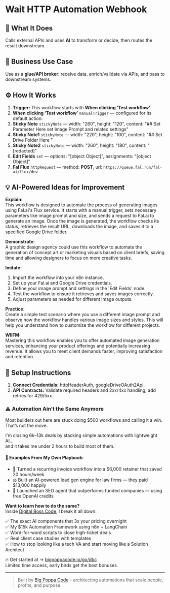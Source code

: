 # Wait HTTP Automation Webhook
## 🚀 What It Does
Calls external APIs and uses **AI** to transform or decide, then routes the result downstream.

## 💼 Business Use Case
Use as a **glue/API broker**: receive data, enrich/validate via APIs, and pass to downstream systems.

## ⚙️ How It Works
1. **Trigger:** This workflow starts with **When clicking ‘Test workflow’**.
2. **When clicking ‘Test workflow’** `manualTrigger` — configured for its default action.
3. **Sticky Note** `stickyNote` — width: "260", height: "120", content: "## Set Parameter Here 
set Image Prompt and related settings"
4. **Sticky Note1** `stickyNote` — width: "220", height: "100", content: "## Set Drive Folder Here "
5. **Sticky Note2** `stickyNote` — width: "260", height: "180", content: "[redacted]"
6. **Edit Fields** `set` — options: "[object Object]", assignments: "[object Object]"
7. **Fal Flux** `httpRequest` — method: **POST**, url: `https://queue.fal.run/fal-ai/flux/dev`

## 💡 AI-Powered Ideas for Improvement
**Explain:**  
This workflow is designed to automate the process of generating images using Fal.ai's Flux service. It starts with a manual trigger, sets necessary parameters like image prompt and size, and sends a request to Fal.ai to generate an image. Once the image is generated, the workflow checks its status, retrieves the result URL, downloads the image, and saves it to a specified Google Drive folder.

**Demonstrate:**  
A graphic design agency could use this workflow to automate the generation of concept art or marketing visuals based on client briefs, saving time and allowing designers to focus on more creative tasks.

**Imitate:**  
1. Import the workflow into your n8n instance.  
2. Set up your Fal.ai and Google Drive credentials.  
3. Define your image prompt and settings in the 'Edit Fields' node.  
4. Test the workflow to ensure it retrieves and saves images correctly.  
5. Adjust parameters as needed for different image outputs.

**Practice:**  
Create a simple test scenario where you use a different image prompt and observe how the workflow handles various image sizes and styles. This will help you understand how to customize the workflow for different projects.

**WIIFM:**  
Mastering this workflow enables you to offer automated image generation services, enhancing your product offerings and potentially increasing revenue. It allows you to meet client demands faster, improving satisfaction and retention.

## 🔧 Setup Instructions
1. **Connect Credentials:** httpHeaderAuth, googleDriveOAuth2Api.
2. **API Contracts:** Validate required headers and 2xx/4xx handling; add retries for 429/5xx.

### ⚠️ Automation Ain’t the Same Anymore

Most builders out here are stuck doing $500 workflows and calling it a win.  
That’s not the move.  

I'm closing $6k–$13k deals by stacking simple automations with lightweight AI...  
and it takes me under 2 hours to build most of them.

#### 🧠 Examples From My Own Playbook:
- 🔁 Turned a recurring invoice workflow into a $6,000 retainer that saved 20 hours/week  
- ⚖️ Built an AI-powered lead gen engine for law firms — they paid $13,000 happily  
- 🚀 Launched an SEO agent that outperforms funded companies — using free OpenAI credits  

**Want to learn how to do the same?**  
Inside [Digital Boss Code](https://bigpoppacode.io/go/dbc), I break it all down:

✅ The exact AI components that 3x your pricing overnight  
✅ My $15k Automation Framework using n8n + LangChain  
✅ Word-for-word scripts to close high-ticket deals  
✅ Real client case studies with templates  
✅ How to stop looking like a tech VA and start moving like a Solution Architect  

🔥 Get started at → [bigpoppacode.io/go/dbc](https://bigpoppacode.io/go/dbc)  
Limited time access, early birds get the best bonuses.

---
> Built by [Big Poppa Code](https://bigpoppacode.io) – architecting automations that scale people, profits, and purpose.
